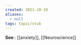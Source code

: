 ```yaml
---
created: 2021-10-18
aliases:
  - null
tags: topic/stub
---
```

**See**:: [[anxiety]], [[Neuroscience]]